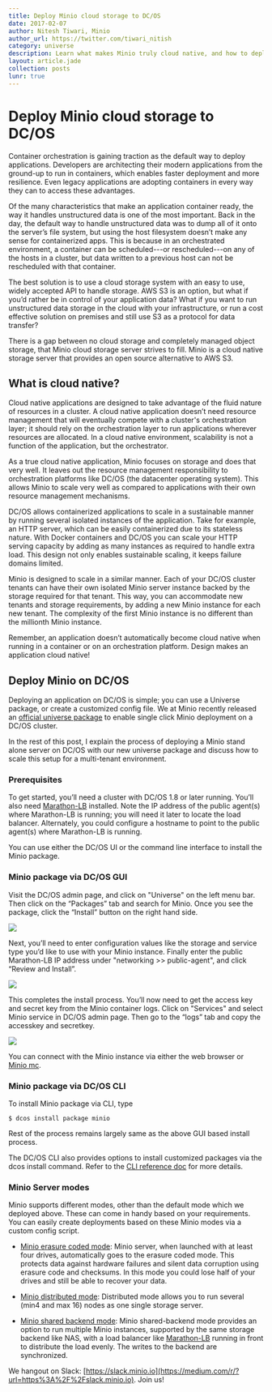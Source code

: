 ```yaml
---
title: Deploy Minio cloud storage to DC/OS
date: 2017-02-07
author: Nitesh Tiwari, Minio
author_url: https://twitter.com/tiwari_nitish
category: universe
description: Learn what makes Minio truly cloud native, and how to deploy it to DC/OS.
layout: article.jade
collection: posts
lunr: true
---
```


# Deploy Minio cloud storage to DC/OS

Container orchestration is gaining traction as the default way to deploy applications. Developers are architecting their modern applications from the ground-up to run in containers, which enables faster deployment and more resilience. Even legacy applications are adopting containers in every way they can to access these advantages.

Of the many characteristics  that make an application container ready, the way it handles unstructured data is one of the most important. Back in the day, the default way to handle unstructured data was to dump all of it onto the server’s file system, but using the host filesystem doesn’t make any sense for containerized apps. This is because in an orchestrated environment, a container can be scheduled---or rescheduled---on any of the hosts in a cluster, but data written to a previous host can not be rescheduled with that container.

The best solution is to use a cloud storage system with an easy to use, widely accepted API to handle storage. AWS S3 is an option, but what if you’d rather be in control of your application data? What if you want to run unstructured data storage in the cloud with your infrastructure, or run a cost effective solution on premises and still use S3 as a protocol for data transfer?

There is a gap between no cloud storage and completely managed object storage, that Minio cloud storage server strives to fill. Minio is a cloud native storage server that provides an open source alternative to AWS S3.

## What is cloud native?

Cloud native applications are designed to take advantage of the fluid nature of resources in a cluster. A cloud native application doesn’t need resource management that will eventually compete with a cluster's orchestration layer; it should rely on the orchestration layer to run applications wherever resources are allocated. In a cloud native environment, scalability is not a function of the application, but the orchestrator.

As a true cloud native application, Minio focuses on storage and does that very well. It leaves out the resource management responsibility to orchestration platforms like DC/OS (the datacenter operating system). This allows Minio to scale very well as compared to applications with their own resource management mechanisms.

DC/OS allows containerized applications to scale in a sustainable manner by running several isolated instances of the application. Take for example, an HTTP server, which can be easily containerized due to its stateless nature. With Docker containers and DC/OS you can scale your HTTP serving capacity by adding as many instances as required to handle extra load. This design not only enables sustainable scaling, it keeps failure domains limited.

Minio is designed to scale in a similar manner. Each of your DC/OS cluster tenants can have their own isolated Minio server instance backed by the storage required for that tenant. This way, you can accommodate new tenants and storage requirements, by adding a new Minio instance for each new tenant. The complexity of the first Minio instance is no different than the millionth Minio instance.

Remember, an application doesn’t automatically become cloud native when running in a container or on an orchestration platform. Design makes an application cloud native!

## Deploy Minio on DC/OS

Deploying an application on DC/OS is simple; you can use a Universe package, or create a customized config file. We at Minio recently released an [official universe package](https://medium.com/r/?url=https%3A%2F%2Fgithub.com%2Fmesosphere%2Funiverse%2Ftree%2Fversion-3.x%2Frepo%2Fpackages%2FM%2Fminio%2F0) to enable single click Minio deployment on a DC/OS cluster.

In the rest of this post, I explain the process of deploying a Minio stand alone server on DC/OS with our new universe package and discuss how to scale this setup for a multi-tenant environment.

### Prerequisites

To get started, you’ll need a cluster with DC/OS 1.8 or later running. You’ll also need [Marathon-LB](https://medium.com/r/?url=https%3A%2F%2Fdcos.io%2Fdocs%2F1.8%2Fusage%2Fservice-discovery%2Fmarathon-lb%2Fusage%2F) installed. Note the IP address of the public agent(s) where Marathon-LB is running; you will need it later to locate the load balancer. Alternately, you could configure a hostname to point to the public agent(s) where Marathon-LB is running.

You can use either the DC/OS UI or the command line interface to install the Minio package.

### Minio package via DC/OS GUI

Visit the DC/OS admin page, and click on "Universe" on the left menu bar. Then click on the “Packages” tab and search for Minio. Once you see the package, click the “Install” button on the right hand side.

<img src="/assets/images/blog/2017-02-07_image_0.png"/>

Next, you’ll need to enter configuration values like the storage and service type you’d like to use with your Minio instance. Finally enter the public Marathon-LB IP address under "networking >> public-agent", and click “Review and Install”.

<img src="/assets/images/blog/2017-02-07_image_1.png"/>

This completes the install process. You’ll now need to get the access key and secret key from the Minio container logs. Click on "Services" and select Minio service in DC/OS admin page. Then go to the “logs” tab and copy the accesskey and secretkey.

<img src="/assets/images/blog/2017-02-07_image_2.png"/>

You can connect with the Minio instance via either the web browser or [Minio mc](https://medium.com/r/?url=https%3A%2F%2Fgithub.com%2Fminio%2Fmc).

### Minio package via DC/OS CLI

To install Minio package via CLI, type

`$ dcos install package minio`

Rest of the process remains largely same as the above GUI based install process.

The DC/OS CLI also provides options to install customized packages via the dcos install command. Refer to the [CLI reference doc](https://medium.com/r/?url=https%3A%2F%2Fdocs.mesosphere.com%2F1.8%2Fusage%2Fcli%2Fcommand-reference%2F) for more details.

### Minio Server modes

Minio supports different modes, other than the default mode which we deployed above. These can come in handy based on your requirements. You can easily create deployments based on these Minio modes via a custom config script.

* [Minio erasure coded mode](https://medium.com/r/?url=https%3A%2F%2Fdocs.minio.io%2Fdocs%2Fminio-erasure-code-quickstart-guide): Minio server, when launched with at least four drives, automatically goes to the erasure coded mode. This protects data against hardware failures and silent data corruption using erasure code and checksums. In this mode you could lose half of your drives and still be able to recover your data.

* [Minio distributed mode](https://medium.com/r/?url=https%3A%2F%2Fdocs.minio.io%2Fdocs%2Fdistributed-minio-quickstart-guide): Distributed mode allows you to run several (min4 and max 16) nodes as one single storage server.

* [Minio shared backend mode](https://medium.com/r/?url=https%3A%2F%2Fgithub.com%2Fminio%2Fminio%2Ftree%2Fmaster%2Fdocs%2Fshared-backend): Minio shared-backend mode provides an option to run multiple Minio instances, supported by the same storage backend like NAS, with a load balancer like [Marathon-LB](https://medium.com/r/?url=https%3A%2F%2Fdcos.io%2Fdocs%2F1.8%2Fusage%2Fservice-discovery%2Fmarathon-lb%2Fusage%2F) running in  front to distribute the load evenly. The writes to the backend are synchronized.

We hangout on Slack: [https://slack.minio.io](https://medium.com/r/?url=https%3A%2F%2Fslack.minio.io). Join us!
